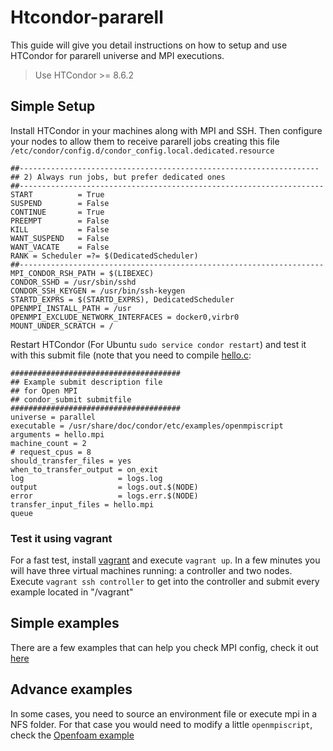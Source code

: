 # Htcondor-pararell
This guide will give you detail instructions on how to setup and use HTCondor for pararell universe and MPI executions.

> Use HTCondor >= 8.6.2

## Simple Setup
Install HTCondor in your machines along with MPI and SSH. Then configure your nodes to allow them to receive pararell jobs creating this file `/etc/condor/config.d/condor_config.local.dedicated.resource`

```
##-------------------------------------------------------------------
## 2) Always run jobs, but prefer dedicated ones
##--------------------------------------------------------------------
START          = True
SUSPEND        = False
CONTINUE       = True
PREEMPT        = False
KILL           = False
WANT_SUSPEND   = False
WANT_VACATE    = False
RANK = Scheduler =?= $(DedicatedScheduler) 
##--------------------------------------------------------------------
MPI_CONDOR_RSH_PATH = $(LIBEXEC)
CONDOR_SSHD = /usr/sbin/sshd
CONDOR_SSH_KEYGEN = /usr/bin/ssh-keygen
STARTD_EXPRS = $(STARTD_EXPRS), DedicatedScheduler
OPENMPI_INSTALL_PATH = /usr
OPENMPI_EXCLUDE_NETWORK_INTERFACES = docker0,virbr0
MOUNT_UNDER_SCRATCH = /
```
Restart HTCondor (For Ubuntu `sudo service condor restart`) and test it with this submit file (note that you need to compile [hello.c](https://github.com/Lascilab/htcondor-pararell/blob/master/ejemplo/hello/mpi_hello.c):

```
######################################
## Example submit description file
## for Open MPI 
## condor_submit submitfile
######################################
universe = parallel
executable = /usr/share/doc/condor/etc/examples/openmpiscript
arguments = hello.mpi
machine_count = 2
# request_cpus = 8
should_transfer_files = yes
when_to_transfer_output = on_exit
log                     = logs.log
output                  = logs.out.$(NODE)
error                   = logs.err.$(NODE)
transfer_input_files = hello.mpi
queue
```
### Test it using vagrant
For a fast test, install [vagrant](https://www.vagrantup.com/) and execute `vagrant up`. In a few minutes you will have three virtual machines running: a controller and two nodes. Execute `vagrant ssh controller` to get into the controller and submit every example located in "/vagrant"

## Simple examples
There are a few examples that can help you check MPI config, check it out [here](https://github.com/Lascilab/htcondor-pararell/tree/master/ejemplo)

## Advance examples
In some cases, you need to source an environment file or execute mpi in a NFS folder. For that case you would need to modify a little `openmpiscript`, check the [Openfoam example](https://github.com/Lascilab/htcondor-pararell/tree/master/ejemplo/openfoam)
